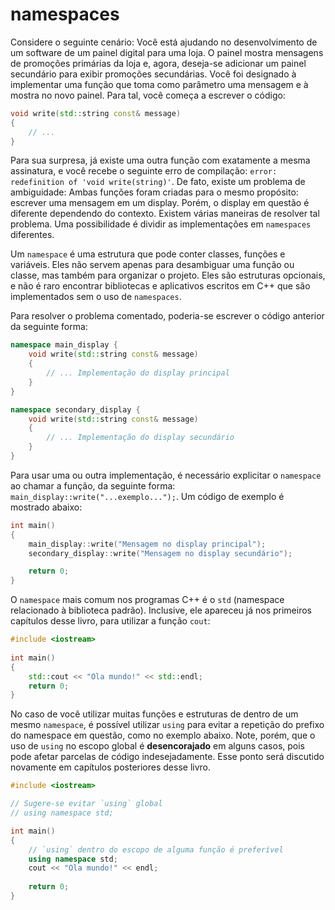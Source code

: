 # namespaces

Considere o seguinte cenário: Você está ajudando no desenvolvimento de um software de um painel digital para uma loja.
O painel mostra mensagens de promoções primárias da loja e, agora, deseja-se adicionar um painel secundário para exibir
promoções secundárias. Você foi designado à implementar uma função que toma como parâmetro uma mensagem e à mostra no
novo painel. Para tal, você começa a escrever o código:

```cpp
void write(std::string const& message)
{
    // ...
}
```

Para sua surpresa, já existe uma outra função com exatamente a mesma assinatura, e você recebe o seguinte erro de
compilação: `error: redefinition of 'void write(string)'`. De fato, existe um problema de ambiguidade: Ambas funções
foram criadas para o mesmo propósito: escrever uma mensagem em um display. Porém, o display em questão é diferente
dependendo do contexto. Existem várias maneiras de resolver tal problema. Uma possibilidade é dividir as implementações
em `namespaces` diferentes.

Um `namespace` é uma estrutura que pode conter classes, funções e variáveis. Eles não servem apenas para desambiguar
uma função ou classe, mas também para organizar o projeto. Eles são estruturas opcionais, e não é raro encontrar
bibliotecas e aplicativos escritos em C++ que são implementados sem o uso de `namespaces`.

Para resolver o problema comentado, poderia-se escrever o código anterior da seguinte forma:

```cpp
namespace main_display {
    void write(std::string const& message)
    {
        // ... Implementação do display principal
    }
}

namespace secondary_display {
    void write(std::string const& message)
    {
        // ... Implementação do display secundário
    }
}
```

Para usar uma ou outra implementação, é necessário explicitar o `namespace` ao chamar a função, da seguinte forma:
`main_display::write("...exemplo...");`. Um código de exemplo é mostrado abaixo:

```cpp
int main()
{
    main_display::write("Mensagem no display principal");
    secondary_display::write("Mensagem no display secundário");

    return 0;
}
```

O `namespace` mais comum nos programas C++ é o `std` (namespace relacionado à biblioteca padrão). Inclusive, ele
apareceu já nos primeiros capítulos desse livro, para utilizar a função `cout`:

```cpp
#include <iostream>
 
int main()
{
    std::cout << "Ola mundo!" << std::endl;
    return 0;
}
```

No caso de você utilizar muitas funções e estruturas de dentro de um mesmo `namespace`, é possível utilizar `using` para
evitar a repetição do prefixo do namespace em questão, como no exemplo abaixo. Note, porém, que o uso de `using` no
escopo global é **desencorajado** em alguns casos, pois pode afetar parcelas de código indesejadamente. Esse ponto será
discutido novamente em capítulos posteriores desse livro.

```cpp
#include <iostream>

// Sugere-se evitar `using` global
// using namespace std;

int main()
{
    // `using` dentro do escopo de alguma função é preferível
    using namespace std;
    cout << "Ola mundo!" << endl;
    
    return 0;
}
```
